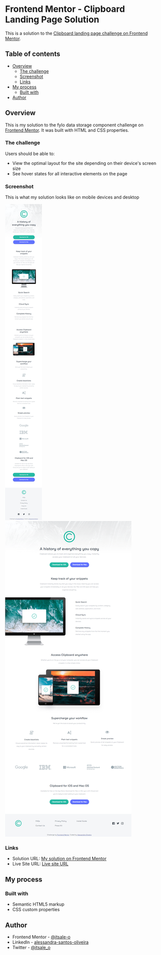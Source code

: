 # Frontend Mentor - Clipboard Landing Page Solution

This is a solution to the [Clipboard landing page challenge on Frontend Mentor](https://www.frontendmentor.io/challenges/clipboard-landing-page-5cc9bccd6c4c91111378ecb9).

## Table of contents

- [Overview](#overview)
  - [The challenge](#the-challenge)
  - [Screenshot](#screenshot)
  - [Links](#links)
- [My process](#my-process)
  - [Built with](#built-with)
- [Author](#author)


## Overview

This is my solution to the fylo data storage component challenge on [Frontend Mentor](https://www.frontendmentor.io/home). It was built with HTML and CSS properties.

### The challenge

Users should be able to:

- View the optimal layout for the site depending on their device's screen size
- See hover states for all interactive elements on the page

### Screenshot

This is what my solution looks like on mobile devices and desktop


![](images/mobile_solution.png)
![](images/desktop%20solution.png)

### Links

- Solution URL: [My solution on Frontend Mentor](https://your-solution-url.com)
- Live Site URL: [Live site URL](https://your-live-site-url.com)

## My process

### Built with

- Semantic HTML5 markup
- CSS custom properties

## Author

- Frontend Mentor - [@itsale-o](https://www.frontendmentor.io/profile/itsale-o)
- LinkedIn - [alessandra-santos-oliveira](https://www.linkedin.com/in/alessandra-santos-oliveira/)
- Twitter - [@itsale_o](https://www.twitter.com/itsale_o)
